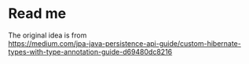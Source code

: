 # Read me

The original idea is from  
https://medium.com/jpa-java-persistence-api-guide/custom-hibernate-types-with-type-annotation-guide-d69480dc8216